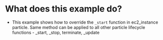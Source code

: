 # What does this example do?
- This example shows how to override the `_start` function in ec2_instance particle. Same method can be applied to all other particle lifecycle functions - _start, _stop, terminate, _update


